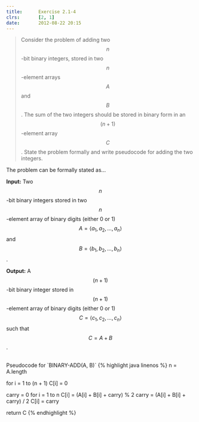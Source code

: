 ```yaml
---
title:      Exercise 2.1-4
clrs:       [2, 1]
date:       2012-08-22 20:15
---
```


>Consider the problem of adding two $$n$$-bit binary integers, stored in two $$n$$-element arrays $$A$$ and $$B$$. The sum of the two integers should be stored in binary form in an $$(n + 1)$$-element array $$C$$. State the problem formally and write pseudocode for adding the two integers.

The problem can be formally stated as...

**Input:** Two $$n$$-bit binary integers stored in two $$n$$-element array of binary digits (either 0 or 1) $$A = \langle a_1, a_2, . . . , a_n \rangle$$ and $$B = \langle b_1, b_2, . . . , b_n \rangle$$.

**Output:** A $$(n + 1)$$-bit binary integer stored in $$(n + 1)$$-element array of binary digits (either 0 or 1) $$C = \langle c_1, c_2, . . . , c_n \rangle$$ such that $$C = A + B$$.

<br/>
Pseudocode for `BINARY-ADD(A, B)`
{% highlight java linenos %}
n = A.length

for i = 1 to (n + 1)
    C[i] = 0

carry = 0
for i = 1 to n
    C[i] = (A[i] + B[i] + carry) % 2
    carry = (A[i] + B[i] + carry) / 2
C[i] = carry

return C
{% endhighlight %}